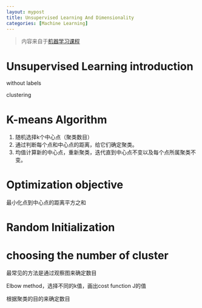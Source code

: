 ```yaml
---
layout: mypost
title: Unsupervised Learning And Dimensionality
categories: [Machine Learning]
---
```


> 内容来自于[机器学习课程](https://www.coursera.org/learn/machine-learning/home/welcome)

# Unsupervised Learning introduction

without labels

clustering

# K-means Algorithm

1. 随机选择k个中心点（聚类数目）
2. 通过判断每个点和中心点的距离，给它们确定聚类。
3. 均值计算新的中心点，重新聚类，迭代直到中心点不变以及每个点所属聚类不变。

# Optimization objective

最小化点到中心点的距离平方之和

# Random Initialization

# choosing the number of cluster

最常见的方法是通过观察图来确定数目

Elbow method，选择不同的k值，画出cost function J的值

根据聚类的目的来确定数目